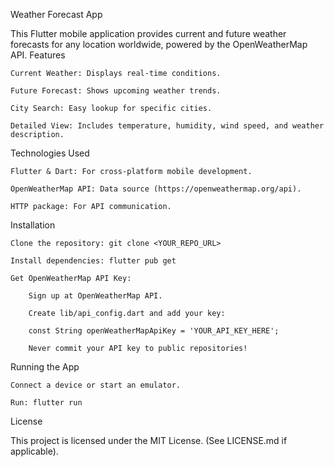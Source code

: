 Weather Forecast App

This Flutter mobile application provides current and future weather forecasts for any location worldwide, powered by the OpenWeatherMap API.
Features

    Current Weather: Displays real-time conditions.

    Future Forecast: Shows upcoming weather trends.

    City Search: Easy lookup for specific cities.

    Detailed View: Includes temperature, humidity, wind speed, and weather description.

Technologies Used

    Flutter & Dart: For cross-platform mobile development.

    OpenWeatherMap API: Data source (https://openweathermap.org/api).

    HTTP package: For API communication.

Installation

    Clone the repository: git clone <YOUR_REPO_URL>

    Install dependencies: flutter pub get

    Get OpenWeatherMap API Key:

        Sign up at OpenWeatherMap API.

        Create lib/api_config.dart and add your key:

        const String openWeatherMapApiKey = 'YOUR_API_KEY_HERE';

        Never commit your API key to public repositories!

Running the App

    Connect a device or start an emulator.

    Run: flutter run

License

This project is licensed under the MIT License. (See LICENSE.md if applicable).
